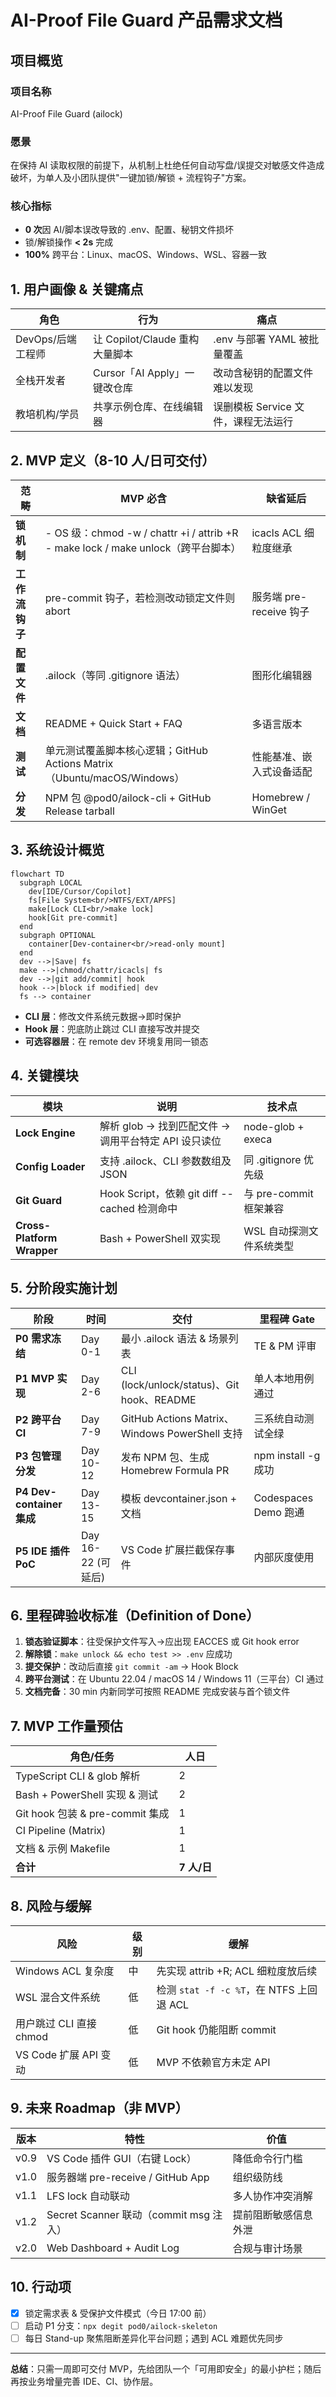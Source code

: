 # AI-Proof File Guard 产品需求文档

## 项目概览

### 项目名称
AI-Proof File Guard (ailock)

### 愿景
在保持 AI 读取权限的前提下，从机制上杜绝任何自动写盘/误提交对敏感文件造成破坏，为单人及小团队提供"一键加锁/解锁 + 流程钩子"方案。

### 核心指标
- **0 次**因 AI/脚本误改导致的 .env、配置、秘钥文件损坏
- 锁/解锁操作 **< 2s** 完成
- **100%** 跨平台：Linux、macOS、Windows、WSL、容器一致

## 1. 用户画像 & 关键痛点

| 角色 | 行为 | 痛点 |
|------|------|------|
| DevOps/后端工程师 | 让 Copilot/Claude 重构大量脚本 | .env 与部署 YAML 被批量覆盖 |
| 全栈开发者 | Cursor「AI Apply」一键改仓库 | 改动含秘钥的配置文件难以发现 |
| 教培机构/学员 | 共享示例仓库、在线编辑器 | 误删模板 Service 文件，课程无法运行 |

## 2. MVP 定义（8-10 人/日可交付）

| 范畴 | MVP 必含 | 缺省延后 |
|------|----------|----------|
| **锁机制** | - OS 级：chmod -w / chattr +i / attrib +R<br>- make lock / make unlock（跨平台脚本） | icacls ACL 细粒度继承 |
| **工作流钩子** | pre-commit 钩子，若检测改动锁定文件则 abort | 服务端 pre-receive 钩子 |
| **配置文件** | .ailock（等同 .gitignore 语法） | 图形化编辑器 |
| **文档** | README + Quick Start + FAQ | 多语言版本 |
| **测试** | 单元测试覆盖脚本核心逻辑；GitHub Actions Matrix（Ubuntu/macOS/Windows） | 性能基准、嵌入式设备适配 |
| **分发** | NPM 包 @pod0/ailock-cli + GitHub Release tarball | Homebrew / WinGet |

## 3. 系统设计概览

```mermaid
flowchart TD
  subgraph LOCAL
    dev[IDE/Cursor/Copilot]
    fs[File System<br/>NTFS/EXT/APFS]
    make[Lock CLI<br/>make lock]
    hook[Git pre-commit]
  end
  subgraph OPTIONAL
    container[Dev-container<br/>read-only mount]
  end
  dev -->|Save| fs
  make -->|chmod/chattr/icacls| fs
  dev -->|git add/commit| hook
  hook -->|block if modified| dev
  fs --> container
```

- **CLI 层**：修改文件系统元数据→即时保护
- **Hook 层**：兜底防止跳过 CLI 直接写改并提交
- **可选容器层**：在 remote dev 环境复用同一锁态

## 4. 关键模块

| 模块 | 说明 | 技术点 |
|------|------|--------|
| **Lock Engine** | 解析 glob → 找到匹配文件 → 调用平台特定 API 设只读位 | node-glob + execa |
| **Config Loader** | 支持 .ailock、CLI 参数数组及 JSON | 同 .gitignore 优先级 |
| **Git Guard** | Hook Script，依赖 git diff --cached 检测命中 | 与 pre-commit 框架兼容 |
| **Cross-Platform Wrapper** | Bash + PowerShell 双实现 | WSL 自动探测文件系统类型 |

## 5. 分阶段实施计划

| 阶段 | 时间 | 交付 | 里程碑 Gate |
|------|------|------|-------------|
| **P0 需求冻结** | Day 0-1 | 最小 .ailock 语法 & 场景列表 | TE & PM 评审 |
| **P1 MVP 实现** | Day 2-6 | CLI (lock/unlock/status)、Git hook、README | 单人本地用例通过 |
| **P2 跨平台 CI** | Day 7-9 | GitHub Actions Matrix、Windows PowerShell 支持 | 三系统自动测试全绿 |
| **P3 包管理分发** | Day 10-12 | 发布 NPM 包、生成 Homebrew Formula PR | npm install -g 成功 |
| **P4 Dev-container 集成** | Day 13-15 | 模板 devcontainer.json + 文档 | Codespaces Demo 跑通 |
| **P5 IDE 插件 PoC** | Day 16-22 (可延后) | VS Code 扩展拦截保存事件 | 内部灰度使用 |

## 6. 里程碑验收标准（Definition of Done）

1. **锁态验证脚本**：往受保护文件写入→应出现 EACCES 或 Git hook error
2. **解除锁**：`make unlock && echo test >> .env` 应成功
3. **提交保护**：改动后直接 `git commit -am` → Hook Block
4. **跨平台测试**：在 Ubuntu 22.04 / macOS 14 / Windows 11（三平台）CI 通过
5. **文档完备**：30 min 内新同学可按照 README 完成安装与首个锁文件

## 7. MVP 工作量预估

| 角色/任务 | 人日 |
|-----------|------|
| TypeScript CLI & glob 解析 | 2 |
| Bash + PowerShell 实现 & 测试 | 2 |
| Git hook 包装 & pre-commit 集成 | 1 |
| CI Pipeline (Matrix) | 1 |
| 文档 & 示例 Makefile | 1 |
| **合计** | **7 人/日** |

## 8. 风险与缓解

| 风险 | 级别 | 缓解 |
|------|------|------|
| Windows ACL 复杂度 | 中 | 先实现 attrib +R; ACL 细粒度放后续 |
| WSL 混合文件系统 | 低 | 检测 `stat -f -c %T`，在 NTFS 上回退 ACL |
| 用户跳过 CLI 直接 chmod | 低 | Git hook 仍能阻断 commit |
| VS Code 扩展 API 变动 | 低 | MVP 不依赖官方未定 API |

## 9. 未来 Roadmap（非 MVP）

| 版本 | 特性 | 价值 |
|------|------|------|
| v0.9 | VS Code 插件 GUI（右键 Lock） | 降低命令行门槛 |
| v1.0 | 服务器端 pre-receive / GitHub App | 组织级防线 |
| v1.1 | LFS lock 自动联动 | 多人协作冲突消解 |
| v1.2 | Secret Scanner 联动（commit msg 注入） | 提前阻断敏感信息外泄 |
| v2.0 | Web Dashboard + Audit Log | 合规与审计场景 |

## 10. 行动项

- [x] 锁定需求表 & 受保护文件模式（今日 17:00 前）
- [ ] 启动 P1 分支：`npx degit pod0/ailock-skeleton`
- [ ] 每日 Stand-up 聚焦阻断差异化平台问题；遇到 ACL 难题优先同步

---

**总结**：只需一周即可交付 MVP，先给团队一个「可用即安全」的最小护栏；随后再按业务增量完善 IDE、CI、协作层。